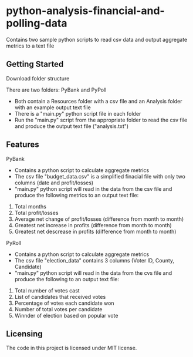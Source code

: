 # python-analysis-financial-and-polling-data
Contains two sample python scripts to read csv data and output aggregate metrics to a text file

## Getting Started

Download folder structure

There are two folders: PyBank and PyPoll
- Both contain a Resources folder with a csv file and an Analysis folder with an example output text file
- There is a "main.py" python script file in each folder
- Run the "main.py" script from the appropriate folder to read the csv file and produce the output text file ("analysis.txt")

## Features

PyBank
- Contains a python script to calculate aggregate metrics
- The csv file "budget_data.csv" is a simplified finacial file with only two columns (date and profit/losses)
- "main.py" python script will read in the data from the csv file and produce the following metrics to an output text file:
1. Total months
2. Total profit/losses
3. Average net change of profit/losses (difference from month to month)
4. Greatest net increase in profits (difference from month to month)
5. Greatest net descrease in profits (difference from month to month)

PyRoll
- Contains a python script to calculate aggregate metrics
- The csv file "election_data" contains 3 columns (Voter ID, County, Candidate)
- "main.py" python script will read in the data from the cvs file and produce the following to an output text file:
1. Total number of votes cast
2. List of candidates that received votes
3. Percentage of votes each candidate won
4. Number of total votes per candidate
5. Winnder of election based on popular vote

## Licensing

The code in this project is licensed under MIT license.
